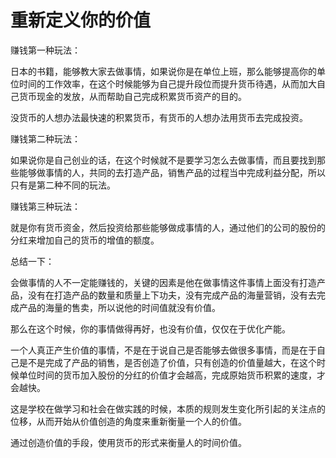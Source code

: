 # 重新定义你的价值

赚钱第一种玩法：

日本的书籍，能够教大家去做事情，如果说你是在单位上班，那么能够提高你的单位时间的工作效率，在这个时候能够为自己提升段位而提升货币待遇，从而加大自己货币现金的发放，从而帮助自己完成积累货币资产的目的。

没货币的人想办法最快速的积累货币，有货币的人想办法用货币去完成投资。

赚钱第二种玩法：

如果说你是自己创业的话，在这个时候就不是要学习怎么去做事情，而且要找到那些能够做事情的人，共同的去打造产品，销售产品的过程当中完成利益分配，所以只有是第二种不同的玩法。

赚钱第三种玩法：

就是你有货币资金，然后投资给那些能够做成事情的人，通过他们的公司的股份的分红来增加自己的货币的增值的额度。

总结一下：

会做事情的人不一定能赚钱的，关键的因素是他在做事情这件事情上面没有打造产品，没有在打造产品的数量和质量上下功夫，没有完成产品的海量营销，没有去完成产品的海量的售卖，所以说他的时间值就没有价值。

那么在这个时候，你的事情做得再好，也没有价值，仅仅在于优化产能。

一个人真正产生价值的事情，不是在于说自己是否能够去做很多事情，而是在于自己是不是完成了产品的销售，是否创造了价值，只有创造的价值量越大，在这个时候单位时间的货币加入股份的分红的价值才会越高，完成原始货币积累的速度，才会越快。

这是学校在做学习和社会在做实践的时候，本质的规则发生变化所引起的关注点的位移，从而开始从价值创造的角度来重新衡量一个人的价值。

通过创造价值的手段，使用货币的形式来衡量人的时间价值。
